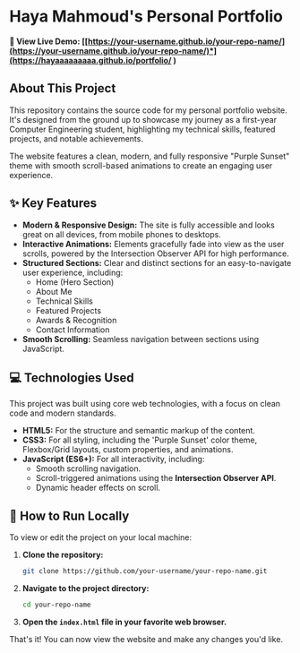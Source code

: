 # Haya Mahmoud's Personal Portfolio

**🚀 View Live Demo: [[https://your-username.github.io/your-repo-name/](https://your-username.github.io/your-repo-name/)*](https://hayaaaaaaaaa.github.io/portfolio/
)**


## About This Project

This repository contains the source code for my personal portfolio website. It's designed from the ground up to showcase my journey as a first-year Computer Engineering student, highlighting my technical skills, featured projects, and notable achievements.

The website features a clean, modern, and fully responsive "Purple Sunset" theme with smooth scroll-based animations to create an engaging user experience.

## ✨ Key Features

*   **Modern & Responsive Design:** The site is fully accessible and looks great on all devices, from mobile phones to desktops.
*   **Interactive Animations:** Elements gracefully fade into view as the user scrolls, powered by the Intersection Observer API for high performance.
*   **Structured Sections:** Clear and distinct sections for an easy-to-navigate user experience, including:
    *   Home (Hero Section)
    *   About Me
    *   Technical Skills
    *   Featured Projects
    *   Awards & Recognition
    *   Contact Information
*   **Smooth Scrolling:** Seamless navigation between sections using JavaScript.

## 💻 Technologies Used

This project was built using core web technologies, with a focus on clean code and modern standards.

*   **HTML5:** For the structure and semantic markup of the content.
*   **CSS3:** For all styling, including the 'Purple Sunset' color theme, Flexbox/Grid layouts, custom properties, and animations.
*   **JavaScript (ES6+):** For all interactivity, including:
    *   Smooth scrolling navigation.
    *   Scroll-triggered animations using the **Intersection Observer API**.
    *   Dynamic header effects on scroll.

## 🚀 How to Run Locally

To view or edit the project on your local machine:

1.  **Clone the repository:**
    ```sh
    git clone https://github.com/your-username/your-repo-name.git
    ```
2.  **Navigate to the project directory:**
    ```sh
    cd your-repo-name
    ```
3.  **Open the `index.html` file in your favorite web browser.**

That's it! You can now view the website and make any changes you'd like.
